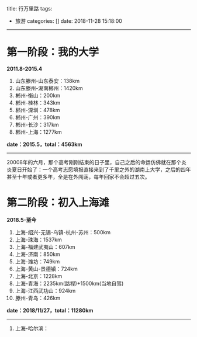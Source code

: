 title: 行万里路
tags:
  - 旅游
categories: []
date: 2018-11-28 15:18:00
---
# 第一阶段：我的大学

**2011.8-2015.4**

1. 山东滕州-山东泰安：138km
2. 山东滕州-湖南郴州：1420km
3. 郴州-衡山：200km
4. 郴州-桂林：343km
5. 郴州-深圳：478km
6. 郴州-广州：390km
7. 郴州-长沙：317km
8. 郴州-上海：1277km

**date：2015.5，total：4563km**

------



20008年的六月，那个高考刚刚结束的日子里，自己之后的命运仿佛就在那个炎炎夏日开始了：一个高考志愿填报直接来到了千里之外的湖南上大学，之后的四年甚至十年或者更多年，全是在外闯荡，每年回家不会超过五次。



# 第二阶段：初入上海滩

**2018.5-至今**

1. 上海-绍兴-无锡-乌镇-杭州-苏州：500km
2. 上海-珠海：1537km
3. 上海-福建武夷山：607km
4. 上海-济南：850km
5. 上海-潍坊：749km
6. 上海-黄山-景德镇：724km
7. 上海-北京：1228km
8. 上海-青海：2235km(路程)+1500km(当地自驾)
9. 上海-江西武功山：924km
10. 滕州-青岛：426km

**date：2018/11/27，total：11280km**

------

1. 上海-哈尔滨：